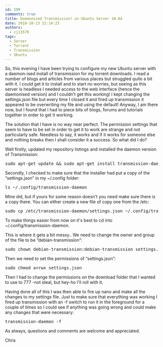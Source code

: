 ```yaml
---
id: 109
comments: true
title: Daemonised Transmission! on Ubuntu Server 10.04
date: 2010-10-13 21:14:23 
authors:
  - cj13579
tags:
  - Server
  - Torrent
  - Transmission
  - Ubuntu
---
```

So, this evening I have been trying to configure my new Ubuntu server with a daemon-ised install of transmission for my torrent downloads. I read a number of blogs and articles from various places but struggled quite a bit with it. I could get it to install and to start no worries, but seeing as this server is headless I needed access to the web interface (hence the daemonised version) and I couldn't get this working! I kept changing the settings.json file but every time I closed it and fired up transmission it appeared to be overwriting my file and using the default! Anyway, I am there now, but I found that I had to piece bits of blogs, forums and tutorials together in order to get it working.

The solution that I have is no way near perfect. The permission settings that seem to have to be set in order to get it to work are strange and not particularly safe. Needless to say, it works and if it works for someone else and nothing breaks then I shall consider it a success. So what did I do?

<!-- more -->Well firstly, updated my repository listings and installed the daemon version of Transmission:

<pre lang="bash">sudo apt-get update && sudo apt-get install transmission-daemon</pre>

Secondly, I checked to make sure that the installer had put a copy of the &#8220;settings.json&#8221; in my ~/.config folder:

<pre lang="bash">ls ~/.config/transmission-daemon</pre>

Mine did, but if yours for some reason doesn't you need make sure there is a copy there. You can either create a new file of copy one from the /etc:

<pre lang="bash">sudo cp /etc/transmission-daemon/settings.json ~/.config/transmission-daemon/settings.json</pre>

To make things easier from now on it's best to cd into ~/.config/transmission-daemon.

This is where it gets a bit messy.. We need to change the owner and group of the file to be &#8220;debian-transmission&#8221;:

<pre lang="bash">sudo chown debian-transmission:debian-transmission settings.json</pre>

Then we need to set the permissions of &#8220;settings.json&#8221;:

<pre lang="bash">sudo chmod a+rwx settings.json</pre>

Then I had to change the permissions on the download folder that I wanted to use to 777 -not ideal, but hey-ho I'll roll with it.

Having done all of this I was then able to fire up nano and make all the changes to my settings file. Just to make sure that everything was working I fired up transmission with an -f switch to run it in the foreground for a couple of times so I could see if anything was going wrong and could make any changes that were necessary:

<pre lang="bash">transmission-daemon -f</pre>

As always, questions and comments are welcome and appreciated.

Chris